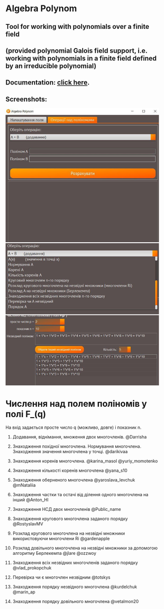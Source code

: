 # Algebra Polynom
## Tool for working with polynomials over a finite field 
## (provided polynomial Galois field support, i.e. working with polynomials in a finite field defined by an irreducible polynomial)

## Documentation: <a href="documentation/html/index.html">click here</a>.

## Screenshots:

<img src="screenshots/1.jpg">
<img src="screenshots/2.jpg">
<img src="screenshots/3.jpg">

# Числення над полем поліномів у полі F\_(q)
На вхід задається просте число q (можливо, довге) і показник n.

1. Додавання, віднімання, множення двох многочленів.
   @Darrisha

2. Знаходження похідної многочлена. Нормування многочлена. Знаходження значення многочлена у точці.
   @darikivaa

3. Знаходження коренів многочлена.
   @karina_masol
   @yuriy_momotenko

4. Знаходження кількості коренів многочлена
   @yana_s10

5. Знаходження оберненого многочлена
   @yaroslava_levchuk
   @mNataliia

6. Знаходження частки та остачі від ділення одного многочлена на інший
   @Anton_Hl

7. Знаходження НСД двох многочленів
   @Public_name

8. Знаходження кругового многочлена заданого порядку
   @RostyslavMV

9. Розклад кругового многочлена на незвідні множники використовуючи многочлени Ri
   @gardenapple

10. Розклад довільного многочлена на незвідні множники за допомогою алгоритму Берлекемпа
    @jlare
    @ozzwoy

11. Знаходження всіх незвідних многочленів заданого порядку
    @vlad_prokopchuk

12. Перевірка чи є многочлен незвідним
    @totskys

13. Знаходження порядку незвідного многочлена
    @kurdelchuk
    @marin_ap

14. Знаходження порядку довільного многочлена
    @vetalmon20